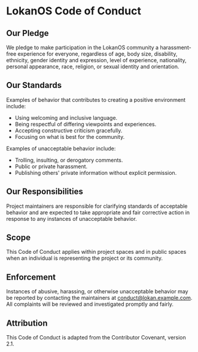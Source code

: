 # LokanOS Code of Conduct

## Our Pledge

We pledge to make participation in the LokanOS community a harassment-free experience for everyone, regardless of age, body size, disability, ethnicity, gender identity and expression, level of experience, nationality, personal appearance, race, religion, or sexual identity and orientation.

## Our Standards

Examples of behavior that contributes to creating a positive environment include:
- Using welcoming and inclusive language.
- Being respectful of differing viewpoints and experiences.
- Accepting constructive criticism gracefully.
- Focusing on what is best for the community.

Examples of unacceptable behavior include:
- Trolling, insulting, or derogatory comments.
- Public or private harassment.
- Publishing others' private information without explicit permission.

## Our Responsibilities

Project maintainers are responsible for clarifying standards of acceptable behavior and are expected to take appropriate and fair corrective action in response to any instances of unacceptable behavior.

## Scope

This Code of Conduct applies within project spaces and in public spaces when an individual is representing the project or its community.

## Enforcement

Instances of abusive, harassing, or otherwise unacceptable behavior may be reported by contacting the maintainers at conduct@lokan.example.com. All complaints will be reviewed and investigated promptly and fairly.

## Attribution

This Code of Conduct is adapted from the Contributor Covenant, version 2.1.
